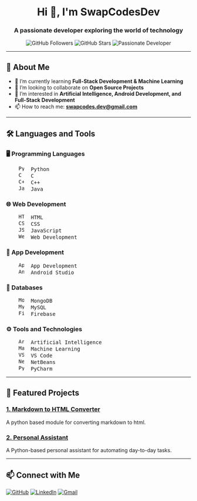 <h1 align="center">Hi 👋, I'm SwapCodesDev</h1>
<h3 align="center">A passionate developer exploring the world of technology</h3>

<p align="center">
  <img src="https://img.shields.io/github/followers/SwapCodesDev?style=social" alt="GitHub Followers" />
  <img src="https://img.shields.io/github/stars/SwapCodesDev?style=social" alt="GitHub Stars" />
  <img src="https://img.shields.io/badge/Developer-SwapCodesDev-blue" alt="Passionate Developer" />
</p>

---

## 🚀 About Me

- 🌱 I’m currently learning **Full-Stack Development & Machine Learning**  
- 👯 I’m looking to collaborate on **Open Source Projects**  
- 🤔 I’m interested in **Artificial Intelligence, Android Development, and Full-Stack Development**  
- 📫 How to reach me: **swapcodes.dev@gmail.com**

---

## 🛠️ Languages and Tools

### 🖥️ Programming Languages
<div>
  <pre>
    <img src="https://cdn-icons-png.flaticon.com/128/5968/5968350.png" alt="Python" width="15" height="15" style="margin-right: 10px; display: inline-block;"/> Python    
    <img src="https://cdn-icons-png.flaticon.com/128/3665/3665923.png" alt="C" width="15" height="15" style="margin-right: 10px; display: inline-block;"/> C    
    <img src="https://cdn-icons-png.flaticon.com/128/6132/6132222.png" alt="C++" width="15" height="15" style="margin-right: 10px; display: inline-block;"/> C++    
    <img src="https://cdn-icons-png.flaticon.com/128/5968/5968282.png" alt="Java" width="15" height="15" style="margin-right: 10px; display: inline-block;"/> Java</pre>
</div>

### 🌐 Web Development
<div>
  <pre>
    <img src="https://cdn-icons-png.flaticon.com/128/174/174854.png" alt="HTML" width="15" height="15" style="margin-right: 10px; display: inline-block;"/> HTML    
    <img src="https://cdn-icons-png.flaticon.com/128/732/732190.png" alt="CSS" width="15" height="15" style="margin-right: 10px; display: inline-block;"/> CSS    
    <img src="https://cdn-icons-png.flaticon.com/128/1199/1199124.png" alt="JS" width="15" height="15" style="margin-right: 10px; display: inline-block;"/> JavaScript    
    <img src="https://cdn-icons-png.flaticon.com/128/1927/1927746.png" alt="Web Development" width="15" height="15" style="margin-right: 10px; display: inline-block;"/> Web Development</pre>
</div>

### 📱 App Development
<div>
  <pre>
    <img src="https://img.icons8.com/?size=48&id=17836&format=png" alt="App Development" width="15" height="15" style="margin-right: 10px; display: inline-block;"/> App Development    
    <img src="https://img.icons8.com/?size=48&id=EgOU93v1DHjU&format=png" alt="Android Studio" width="15" height="15" style="margin-right: 10px; display: inline-block;"/> Android Studio</pre>
</div>

### 💾 Databases
<div>
  <pre>
    <img src="https://img.icons8.com/?size=48&id=bosfpvRzNOG8&format=png" alt="MongoDB" width="15" height="15" style="margin-right: 10px; display: inline-block;"/> MongoDB    
    <img src="https://cdn-icons-png.flaticon.com/128/18405/18405529.png" alt="MySQL" width="15" height="15" style="margin-right: 10px; display: inline-block;"/> MySQL    
    <img src="https://img.icons8.com/?size=48&id=62452&format=png" alt="Firebase" width="15" height="15" style="margin-right: 10px; display: inline-block;"/> Firebase</pre>
</div>

### ⚙️ Tools and Technologies
<div>
  <pre>
    <img src="https://img.icons8.com/?size=48&id=114322&format=png" alt="Artificial Intelligence" width="15" height="15" style="margin-right: 10px; display: inline-block;"/> Artificial Intelligence    
    <img src="https://img.icons8.com/?size=48&id=xJmc7Ef6Ikes&format=png" alt="Machine Learning" width="15" height="15" style="margin-right: 10px; display: inline-block;"/> Machine Learning    
    <img src="https://img.icons8.com/?size=48&id=0OQR1FYCuA9f&format=png" alt="VS Code" width="15" height="15" style="margin-right: 10px; display: inline-block;"/> VS Code    
    <img src="https://img.icons8.com/?size=48&id=4djt356tq8UO&format=png" alt="NetBeans" width="15" height="15" style="margin-right: 10px; display: inline-block;"/> NetBeans    
    <img src="https://img.icons8.com/?size=48&id=117121&format=png" alt="PyCharm" width="15" height="15" style="margin-right: 10px; display: inline-block;"/> PyCharm</pre>
</div>

---

## 🌟 Featured Projects

### [1. Markdown to HTML Converter](https://github.com/SwapCodesDev/Markdown-to-HTML)
A python based module for converting markdown to html.

### [2. Personal Assistant](https://github.com/SwapCodesDev/EVA)
A Python-based personal assistant for automating day-to-day tasks.

---

## 📫 Connect with Me
<p>
  <a href="https://github.com/SwapCodesDev" target="_blank"><img src="https://img.icons8.com/fluent/48/github.png" alt="GitHub"/></a>
  <a href="https://linkedin.com/in/SwapCodesDev" target="_blank"><img src="https://img.icons8.com/fluent/48/linkedin.png" alt="LinkedIn"/></a>
  <a href="mailto:swapcodes.dev@gmail.com" target="_blank"><img src="https://img.icons8.com/fluent/48/gmail.png" alt="Gmail"/></a>
</p>

